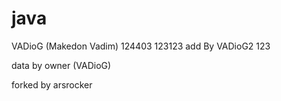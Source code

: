 # java
VADioG (Makedon Vadim)
124403
123123
add By VADioG2 123

data by owner (VADioG)

forked by arsrocker
